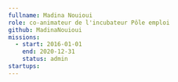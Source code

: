 ```yaml
---
fullname: Madina Nouioui
role: co-animateur de l'incubateur Pôle emploi
github: MadinaNouioui
missions:
  - start: 2016-01-01
    end: 2020-12-31
    status: admin 
startups:
---
```

